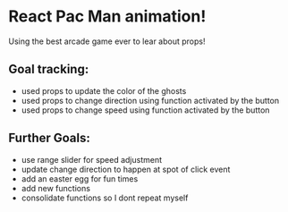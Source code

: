 # React Pac Man animation!

Using the best arcade game ever to lear about props!

## Goal tracking: 
- used props to update the color of the ghosts
- used props to change direction using function activated by the button
- used props to change speed using function activated by the button
## Further Goals: 
- use range slider for speed adjustment
- update change direction to happen at spot of click event
- add an easter egg for fun times
- add new functions
- consolidate functions so I dont repeat myself